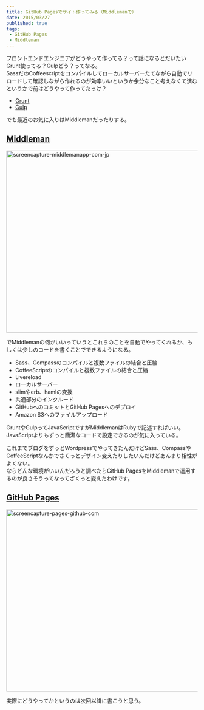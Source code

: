 ```yaml
---
title: GitHub Pagesでサイト作ってみる（Middlemanで）
date: 2015/03/27
published: true
tags: 
 - GitHub Pages
 - Middleman
---
```


フロントエンドエンジニアがどうやって作ってる？って話になるとだいたいGrunt使ってる？Gulpどう？ってなる。<br>
SassだのCoffeescriptをコンパイルしてローカルサーバーたてながら自動でリロードして確認しながら作れるのが効率いいというか余分なこと考えなくて済むというかで前はどうやって作ってたっけ？


* [Grunt](http://gruntjs.com/)
* [Gulp](http://gulpjs.com/)


でも最近のお気に入りはMiddlemanだったりする。
## [Middleman](https://middlemanapp.com)

<a href="https://www.flickr.com/photos/shigeki_takeguchi/16339792344" title="screencapture-middlemanapp-com-jp by shigeki takeguchi, on Flickr"><img src="https://farm9.staticflickr.com/8719/16339792344_de0b68f441_z.jpg" width="640" height="480" alt="screencapture-middlemanapp-com-jp" class="image-border"></a>

でMiddlemanの何がいいっていうとこれらのことを自動でやってくれるか、もしくは少しのコードを書くことでできるようになる。

* Sass、Compassのコンパイルと複数ファイルの結合と圧縮
* CoffeeScriptのコンパイルと複数ファイルの結合と圧縮
* Livereload
* ローカルサーバー
* slimやerb、hamlの変換
* 共通部分のインクルード
* GitHubへのコミットとGitHub Pagesへのデプロイ
* Amazon S3へのファイルアップロード

GruntやGulpってJavaScriptですがMiddlemanはRubyで記述すればいい。<br>
JavaScriptよりもずっと簡潔なコードで設定できるのが気に入っている。

これまでブログをずっとWordpressでやってきたんだけどSass、CompassやCoffeeScriptなんかでさくっとデザイン変えたりしたいんだけどあんまり相性がよくない。<br>
ならどんな環境がいいんだろうと調べたらGitHub PagesをMiddlemanで運用するのが良さそうってなってざくっと変えたわけです。

## [GitHub Pages](https://pages.github.com/)

<a href="https://www.flickr.com/photos/shigeki_takeguchi/16783077777" title="screencapture-pages-github-com by shigeki takeguchi, on Flickr"><img src="https://farm9.staticflickr.com/8744/16783077777_778fe96ed2_z.jpg" width="640" height="480" alt="screencapture-pages-github-com" class="image-border"></a>

実際にどうやってかというのは次回以降に書こうと思う。